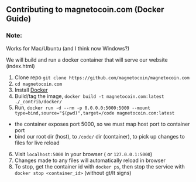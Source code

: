 ## Contributing to magnetocoin.com (Docker Guide)



### Note:
Works for Mac/Ubuntu (and I think now Windows?)

We will build and run a docker container that will serve our website (index.html)

1. Clone repo `git clone https://github.com/magnetocoin/magnetocoin.com`
2. `cd magnetocoin.com`
3. Install [Docker](https://www.docker.com/products/docker-desktop)
4. Build/tag the image, `docker build -t magnetocoin.com:latest ./_contrib/docker/`
5. Run, `docker run -d --rm -p 0.0.0.0:5000:5000 --mount type=bind,source="$(pwd)",target=/code magnetocoin.com:latest`
  - the container exposes port 5000, so we must map host port to container port
  - bind our root dir (host), to `/code/` dir (container), to pick up changes to files for live reload
6. Visit `localhost:5000` in your browser ( or `127.0.0.1:5000`)
7. Changes made to any files will automatically reload in browser
8. To stop, get the container id with `docker ps`, then stop the service with `docker stop <container_id>` (without gt/lt signs)
